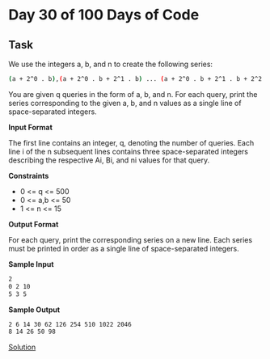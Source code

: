 # Day 30 of 100 Days of Code 

## Task
We use the integers a, b, and n to create the following series:
```sh
(a + 2^0 . b),(a + 2^0 . b + 2^1 . b) ... (a + 2^0 . b + 2^1 . b + 2^2 . b)
```
You are given q queries in the form of a, b, and n. For each query, print the series corresponding to the given a, b, and n values as a single line of  space-separated integers.

**Input Format**

The first line contains an integer, q, denoting the number of queries.
Each line i of the n subsequent lines contains three space-separated integers describing the respective Ai, Bi, and ni values for that query.

**Constraints**

- 0 <= q <= 500
- 0 <= a,b <= 50
- 1 <= n <= 15

**Output Format**

For each query, print the corresponding series on a new line. Each series must be printed in order as a single line of  space-separated integers.

**Sample Input**
```sh
2
0 2 10
5 3 5
```
**Sample Output**
```sh
2 6 14 30 62 126 254 510 1022 2046
8 14 26 50 98

```
[Solution](./Solution.java)